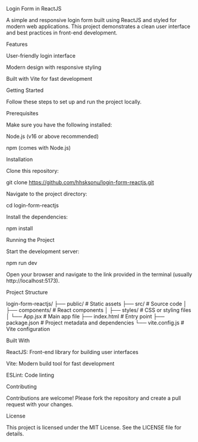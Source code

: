 Login Form in ReactJS

A simple and responsive login form built using ReactJS and styled for modern web applications. This project demonstrates a clean user interface and best practices in front-end development.

Features

User-friendly login interface

Modern design with responsive styling

Built with Vite for fast development

Getting Started

Follow these steps to set up and run the project locally.

Prerequisites

Make sure you have the following installed:

Node.js (v16 or above recommended)

npm (comes with Node.js)

Installation

Clone this repository:

git clone https://github.com/hhsksonu/login-form-reactjs.git

Navigate to the project directory:

cd login-form-reactjs

Install the dependencies:

npm install

Running the Project

Start the development server:

npm run dev

Open your browser and navigate to the link provided in the terminal (usually http://localhost:5173).

Project Structure

login-form-reactjs/
├── public/              # Static assets
├── src/                 # Source code
│   ├── components/      # React components
│   ├── styles/          # CSS or styling files
│   └── App.jsx          # Main app file
├── index.html           # Entry point
├── package.json         # Project metadata and dependencies
└── vite.config.js       # Vite configuration

Built With

ReactJS: Front-end library for building user interfaces

Vite: Modern build tool for fast development

ESLint: Code linting

Contributing

Contributions are welcome! Please fork the repository and create a pull request with your changes.

License

This project is licensed under the MIT License. See the LICENSE file for details.
